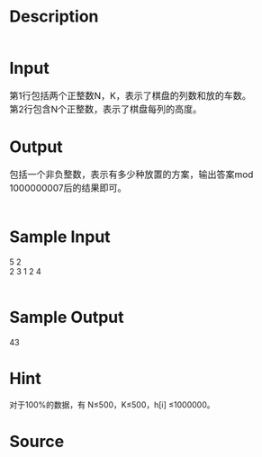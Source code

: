 
# Description

<div class="content"><p><img alt="" src="/source/bzoj/2616/img/aHR0cHM6Ly9seWRzeS5jb20vSnVkZ2VPbmxpbmUvdXBsb2FkLzIwMTIwMy8xKDUpLmpwZw==.jpg"/></p></div>

# Input

<div class="content"><p><span style="font-size: medium">第1行包括两个正整数N，K，表示了棋盘的列数和放的车数。 <br/>
第2行包含N个正整数，表示了棋盘每列的高度。 </span></p></div>

# Output

<div class="content"><p><span style="font-size: medium">包括一个非负整数，表示有多少种放置的方案，输出答案mod <br/>
1000000007后的结果即可。 <br/>
 <br/>
</span></p></div>

# Sample Input

<div class="content"><span class="sampledata">5 2 <br/>
2 3 1 2 4 <br/>
 <br/>
</span></div>

# Sample Output

<div class="content"><span class="sampledata">43 </span></div>

# Hint

<div class="content"><p></p><p>对于100%的数据，有 N≤500，K≤500，h[i] ≤1000000。</p><p></p></div>

# Source

<div class="content"><p><a href="problemset.php?search="></a></p></div>

